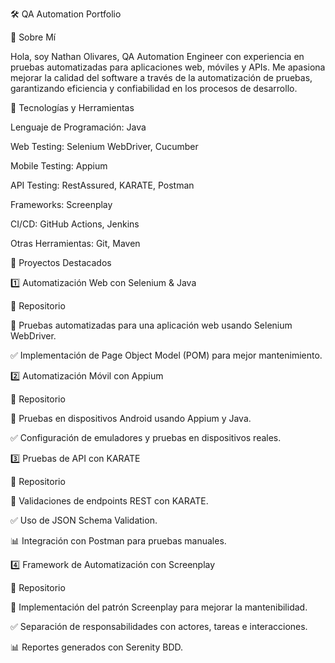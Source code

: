 🛠️ QA Automation Portfolio

👋 Sobre Mí

Hola, soy Nathan Olivares, QA Automation Engineer con experiencia en pruebas automatizadas para aplicaciones web, móviles y APIs. Me apasiona mejorar la calidad del software a través de la automatización de pruebas, garantizando eficiencia y confiabilidad en los procesos de desarrollo.

📌 Tecnologías y Herramientas

Lenguaje de Programación: Java

Web Testing: Selenium WebDriver, Cucumber

Mobile Testing: Appium

API Testing: RestAssured, KARATE, Postman

Frameworks: Screenplay

CI/CD: GitHub Actions, Jenkins

Otras Herramientas: Git, Maven

📂 Proyectos Destacados

1️⃣ Automatización Web con Selenium & Java

🔗 Repositorio

📌 Pruebas automatizadas para una aplicación web usando Selenium WebDriver.

✅ Implementación de Page Object Model (POM) para mejor mantenimiento.

2️⃣ Automatización Móvil con Appium

🔗 Repositorio

📌 Pruebas en dispositivos Android usando Appium y Java.

✅ Configuración de emuladores y pruebas en dispositivos reales.

3️⃣ Pruebas de API con KARATE

🔗 Repositorio

📌 Validaciones de endpoints REST con KARATE.

✅ Uso de JSON Schema Validation.

📊 Integración con Postman para pruebas manuales.

4️⃣ Framework de Automatización con Screenplay

🔗 Repositorio

📌 Implementación del patrón Screenplay para mejorar la mantenibilidad.

✅ Separación de responsabilidades con actores, tareas e interacciones.

📊 Reportes generados con Serenity BDD.